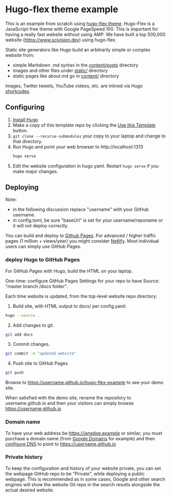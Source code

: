 # Hugo-flex theme example

This is an example from scratch using [hugo-flex theme](https://github.com/ldeso/hugo-flex).
Hugo-Flex is a JavaScript-free theme with Google PageSpeed 100.
This is important for having a really fast website without using AMP.
We have built a top 500,000 website (https://www.scivision.dev) using hugo-flex.

Static site generators like Hugo build an arbitrarily simple or complex website from:

* simple Markdown .md syntax in the [content/posts](./content/posts) directory
* images and other files under [static/](./static) directory
* static pages like about.md go in [content/](./content) directory

Images, Twitter tweets, YouTube videos, etc. are inlined via Hugo
[shortcodes](https://gohugo.io/content-management/shortcodes/#use-hugo-s-built-in-shortcodes).

## Configuring

1. [Install Hugo](https://gohugo.io/overview/installing/)
2. Make a copy of this template repo by clicking the [Use this Template](https://help.github.com/en/articles/creating-a-repository-from-a-template) button.
3. `git clone --recurse-submodules` your copy to your laptop and change to that directory.
4. Run Hugo and point your web browser to http://localhost:1313
    ```bash
    hugo serve
    ```
5. Edit the website configuration in hugo.yaml. Restart `hugo serve` if you make major changes.

## Deploying

Note:

* in the following discussion replace "username" with your GitHub username.
* in config.toml, be sure "baseUrl" is set for your username/reponame or it will not deploy correctly.


You can build and deploy to
[Github Pages](https://gohugo.io/hosting-and-deployment/hosting-on-github/).
For advanced / higher traffic pages (1 million + views/year) you might consider
[Netlify](https://www.scivision.dev/github-pages-to-netlify/).
Most individual users can simply use GitHub Pages.

### deploy Hugo to GitHub Pages

For GitHub Pages with Hugo, build the HTML on your laptop.

One-time: configure GitHub Pages Settings for your repo to have Source: "master branch /docs folder".

Each time website is updated, from the top-level website repo directory:

1. Build site, with HTML output to docs/ per config.yaml:

  ```sh
  hugo --source .
  ```
2. Add changes to git.

  ```sh
  git add docs
  ```
3. Commit changes.

  ```sh
  git commit -m "updated website"
  ```
4. Push site to GitHub Pages

  ```sh
  git push
  ```


Browse to https://username.github.io/hugo-flex-example to see your demo site.

When satisfied with the demo site, rename the repository to username.github.io and then your visitors can simply browse https://username.github.io

### Domain name

To have your web address be https://janedoe.example or similar, you must purchase a domain name (from
[Google Domains](https://domains.google)
for example) and then
[configure DNS](https://help.github.com/en/articles/setting-up-a-www-subdomain)
to point to https://username.github.io

### Private history

To keep the configuration and history of your website private, you can set the webpage GitHub repo to be "Private", while deploying a public webpage.
This is recommended as in some cases, Google and other search engines will show the website Git repo in the search results alongside the actual desired website.
